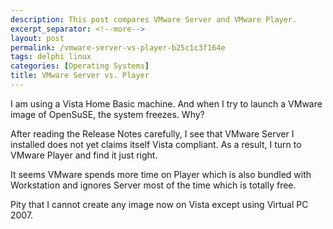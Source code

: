 ```yaml
---
description: This post compares VMware Server and VMware Player.
excerpt_separator: <!--more-->
layout: post
permalink: /vmware-server-vs-player-b25c1c3f164e
tags: delphi linux
categories: [Operating Systems]
title: VMware Server vs. Player
---
```

I am using a Vista Home Basic machine. And when I try to launch a VMware image of OpenSuSE, the system freezes. Why?

After reading the Release Notes carefully, I see that VMware Server I installed does not yet claims itself Vista compliant. As a result, I turn to VMware Player and find it just right.

It seems VMware spends more time on Player which is also bundled with Workstation and ignores Server most of the time which is totally free.

Pity that I cannot create any image now on Vista except using Virtual PC 2007.
<!--more-->
